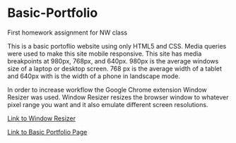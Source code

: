 # Basic-Portfolio
First homework assignment for NW class

This is a basic portoflio website using only HTML5 and CSS. Media queries were used to make this site mobile responsive.
This site has media breakpoints at 980px, 768px, and 640px. 980px is the average windows size of a laptop or desktop screen.
768 px is the average width of a tablet and 640px with is the width of a phone in landscape mode.

In order to increase workflow the Google Chrome extension Window Resizer was used. Window Resizer resizes
the browser window to whatever pixel range you want and it also emulate different screen resolutions.

[Link to Window Resizer](https://chrome.google.com/webstore/detail/window-resizer/kkelicaakdanhinjdeammmilcgefonfh?hl=en)

[Link to Basic Portfolio Page](https://zaynaib.github.io/Basic-Portfolio/)
